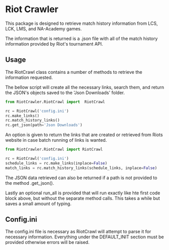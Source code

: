 **Riot Crawler**
======================
This package is designed to retrieve match history information from LCS, LCK, LMS, and NA-Academy games. 

The information that is returned is a .json file with all of the match history information provided by Riot's tournament API.

**Usage**
--------------
The RiotCrawl class contains a number of methods to retrieve the information requested.

The bellow script will create all the necessary links, search them, and return the JSON's objects saved to the 'Json Downloads' folder.

```python
from RiotCrawler.RiotCrawl import  RiotCrawl

rc = RiotCrawl('config.ini')
rc.make_links()
rc.match_history_links()
rc.get_json(path='Json Downloads')
```

An option is given to return the links that are created or retrieved from Riots website in case batch running of links is wanted.

```python
from RiotCrawler.RiotCrawl import RiotCrawl

rc = RiotCrawl('config.ini')
schedule_links = rc.make_links(inplace=False)
match_links = rc.match_history_links(schedule_links, inplace=False)
```

The JSON data retrieved can also be returned if a path is not provided to the method .get_json().

Lastly an optional run_all is provided that will run exactly like hte first code block above, but without the separate 
method calls. This takes a while but saves a small amount of typing. 

**Config.ini**
-----------------
The config.ini file is necessary as RiotCrawl will attempt to parse it for necessary information. Everything under the 
DEFAULT_INIT section must be provided otherwise errors will be raised.
